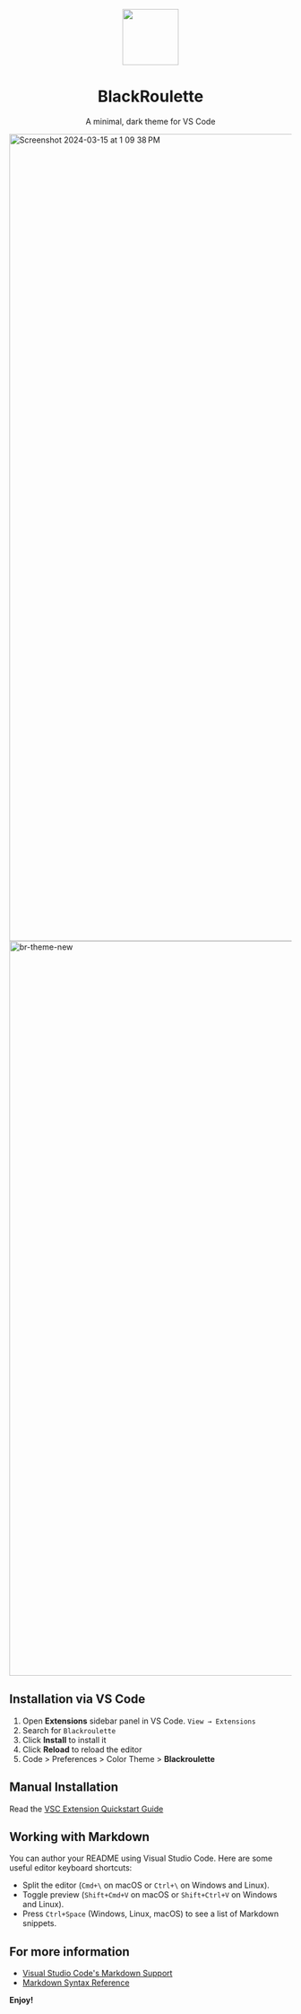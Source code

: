 <p align="center">
  <img width="100" src="https://github.com/j-schneble/blackroulette-site/assets/60337134/6285a53b-6539-47fd-a040-258aebccddcc" />
</p>

<h1 align="center">
 BlackRoulette 
</h1>
<p align="center">
  A minimal, dark theme for VS Code
</p>

<img width="1440" alt="Screenshot 2024-03-15 at 1 09 38 PM" src="https://github.com/j-schneble/blackroulette-site/assets/60337134/4b82ccc0-9e96-46e8-b57e-44f46a9b585d">


<img width="1311" alt="br-theme-new" src="https://github.com/j-schneble/blackroulette-site/assets/60337134/462750b8-186b-41f3-aa88-422970584d5c">


## Installation via VS Code

1. Open **Extensions** sidebar panel in VS Code. `View → Extensions`
2. Search for `Blackroulette`
3. Click **Install** to install it
4. Click **Reload** to reload the editor
5. Code > Preferences > Color Theme > **Blackroulette**

## Manual Installation

Read the [VSC Extension Quickstart Guide](https://github.com/j-schneble/blackroulette-theme/blob/master/vsc-extension-quickstart.md)
## Working with Markdown

You can author your README using Visual Studio Code. Here are some useful editor keyboard shortcuts:

* Split the editor (`Cmd+\` on macOS or `Ctrl+\` on Windows and Linux).
* Toggle preview (`Shift+Cmd+V` on macOS or `Shift+Ctrl+V` on Windows and Linux).
* Press `Ctrl+Space` (Windows, Linux, macOS) to see a list of Markdown snippets.

## For more information

* [Visual Studio Code's Markdown Support](http://code.visualstudio.com/docs/languages/markdown)
* [Markdown Syntax Reference](https://help.github.com/articles/markdown-basics/)

**Enjoy!**

